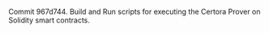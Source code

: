 Commit 967d744.                    Build and Run scripts for executing the Certora Prover on Solidity smart contracts.